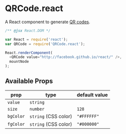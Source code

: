 # QRCode.react

A React component to generate [QR codes](http://en.wikipedia.org/wiki/QR_code).

```js
/** @jsx React.DOM */

var React = require('react');
var QRCode = require('QRCode.react');

React.renderComponent(
  <QRCode value="http://facebook.github.io/react/" />,
  mountNode
);
```

## Available Props

prop      | type                 | default value
----------|----------------------|--------------
`value`   | `string`             |
`size`    | `number`             | `128`
`bgColor` | `string` (CSS color) | `"#FFFFFF"`
`fgColor` | `string` (CSS color) | `"#000000"`

